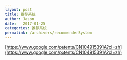 ```yaml
---
layout: post
title: 推荐系统
author: Jason
date:   2017-01-25
categories: 推荐系统
permalink: /archivers/recommenderSystem
---
```




[https://www.google.com/patents/CN104915391A?cl=zh](https://www.google.com/patents/CN104915391A?cl=zh)
